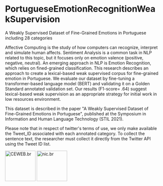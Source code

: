 # PortugueseEmotionRecognitionWeakSupervision
A Weakly Supervised Dataset of Fine-Grained Emotions in Portuguese including 28 categories

Affective Computing is the study of how computers can recognize, interpret and simulate human affects. Sentiment Analysis is a common task in NLP related to this topic, but it focuses only on emotion valence (positive, negative, neutral). An emerging approach in NLP is Emotion Recognition, which relies on fined-grained classification. This research describes an approach to create a lexical-based weak supervised corpus for fine-grained emotion in Portuguese. We evaluate our dataset by fine-tuning a transformer-based language model (BERT) and validating it on a Golden Standard annotated validation set. Our results (F1-score= .64) suggest lexical-based weak supervision as an appropriate strategy for initial work in low resources environment.

This dataset is described in the paper "A Weakly Supervised Dataset of Fine-Grained Emotions in Portuguese", published at the Symposium in Information and Human Language Technology (STIL 2021).

Please note that in respect of twitter's terms of use, we only make available the Tweet_ID associated with each annotated category.
To collect the sentence text, the researcher must collect it directly from the Twitter API using the Tweet ID list.


<p float="left">
  <img src="https://user-images.githubusercontent.com/16292535/142294170-9b1ba187-49bc-4d57-ba8d-96e5f6384139.png" alt="CEWEB.br" target="https://CEWEB.br" width="100"> 
    <img src="https://user-images.githubusercontent.com/16292535/142294159-418b8c6d-a37c-4255-92ce-0b16cc003358.png" alt="nic.br" target="https://nic.br" width="100">
</p>
